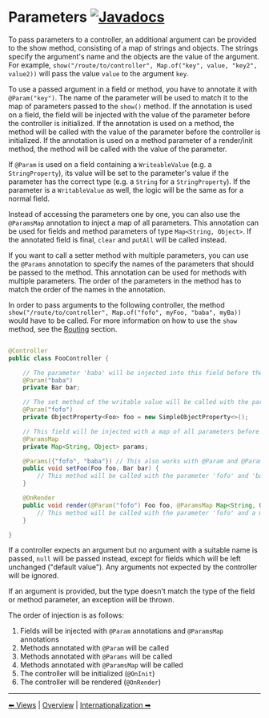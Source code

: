 # Parameters [![Javadocs](https://javadoc.io/badge2/org.fulib/fulibFx/Javadocs.svg?color=green)](https://javadoc.io/doc/org.fulib/fulibFx/latest/org/fulib/fx/annotation/param/package-summary.html)

To pass parameters to a controller, an additional argument can be provided to the show method, consisting of a map of
strings and objects. The strings specify the argument's name and the objects are the value of the argument. For example,
`show("/route/to/controller", Map.of("key", value, "key2", value2))` will pass the value `value` to the argument `key`.

To use a passed argument in a field or method, you have to annotate it with `@Param("key")`. The name of the parameter
will be used to match it to the map of parameters passed to the `show()` method. If the annotation is used on a field,
the field will be injected with the value of the parameter before the controller is initialized. If the annotation is used
on a method, the method will be called with the value of the parameter before the controller is initialized. If the
annotation is used on a method parameter of a render/init method, the method will be called with the value of the parameter.

If `@Param` is used on a field containing a `WriteableValue` (e.g. a `StringProperty`), its value will be set to the
parameter's value if the parameter has the correct type (e.g. a `String` for a `StringProperty`). If the parameter is
a `WritableValue` as well, the logic will be the same as for a normal field.

Instead of accessing the parameters one by one, you can also use the `@ParamsMap` annotation to inject a map of all parameters.
This annotation can be used for fields and method parameters of type `Map<String, Object>`. If the annotated field is final,
`clear` and `putAll` will be called instead.

If you want to call a setter method with multiple parameters, you can use the `@Params` annotation to specify the names of
the parameters that should be passed to the method. This annotation can be used for methods with multiple parameters.
The order of the parameters in the method has to match the order of the names in the annotation.

In order to pass arguments to the following controller, the method `show("/route/to/controller", Map.of("fofo", myFoo, "baba", myBa))`
would have to be called. For more information on how to use the `show` method, see the [Routing](7-routing.md) section.

```java

@Controller
public class FooController {

    // The parameter 'baba' will be injected into this field before the controller is initialized
    @Param("baba")
    private Bar bar;

    // The set method of the writable value will be called with the parameter 'fofo'
    @Param("fofo")
    private ObjectProperty<Foo> foo = new SimpleObjectProperty<>();

    // This field will be injected with a map of all parameters before the controller is initialized
    @ParamsMap
    private Map<String, Object> params;

    @Params({"fofo", "baba"}) // This also works with @Param and @ParamsMap
    public void setFoo(Foo foo, Bar bar) {
        // This method will be called with the parameter 'fofo' and 'baba' before the controller is initialized
    }

    @OnRender
    public void render(@Param("fofo") Foo foo, @ParamsMap Map<String, Object> params) {
        // This method will be called with the parameter 'fofo' and a map of all parameters upon rendering
    }

}
```

If a controller expects an argument but no argument with a suitable name is passed, `null` will be passed instead, except for fields which will be left unchanged ("default value").
Any arguments not expected by the controller will be ignored.

If an argument is provided, but the type doesn't match the type of the field or method parameter, an exception will be
thrown.

The order of injection is as follows:
1. Fields will be injected with `@Param` annotations and `@ParamsMap` annotations
2. Methods annotated with `@Param` will be called
3. Methods annotated with `@Params` will be called
4. Methods annotated with `@ParamsMap` will be called
5. The controller will be initialized (`@OnInit`)
6. The controller will be rendered (`@OnRender`)

---

[⬅ Views](3-views.md) | [Overview](README.md) | [Internationalization ➡](5-internationalization.md)
